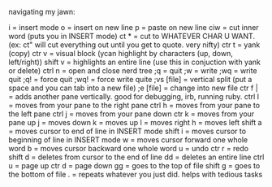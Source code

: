 navigating my jawn:

i = insert mode
o = insert on new line
p = paste on new line
ciw = cut inner word (puts you in INSERT mode)
ct * = cut to WHATEVER CHAR U WANT. (ex: ct" will cut everything out until you get to quote. very nifty)
ctr t = yank (copy)
ctr v = visual block (ycan highlight by characters (up, down, left/right))
shift v = highlights an entire line (use this in conjuction with yank or delete)
ctrl n = open and close nerd tree
;q = quit
;w = write
;wq = write quit
;q! = force quit
;wq! = force write quite
;vs [file] = vertical split (put a space and you can tab into a new file)
;e [file] = change into new file
ctr f | = adds another pane vertically. good for debugging, irb, running ruby. 
ctrl l = moves from your pane to the right pane
ctrl h = moves from your pane to the left pane
ctrl j = moves from your pane down
ctr k = moves from your pane up
j = moves down
k = moves up
l = moves right
h = moves left
shift a = moves cursor to end of line in INSERT mode
shift i = moves cursor to beginning of line in INSERT mode
w = moves cursor forward one whole word
b = moves cursor backward one whole word
u = undo 
ctr r = redo 
shift d = deletes from cursor to the end of line
dd = deletes an entire line
ctrl u = page up
ctr d = page down
gg = goes to the top of file
shift g = goes to the bottom of file
. = repeats whatever you just did. helps with tedious tasks

